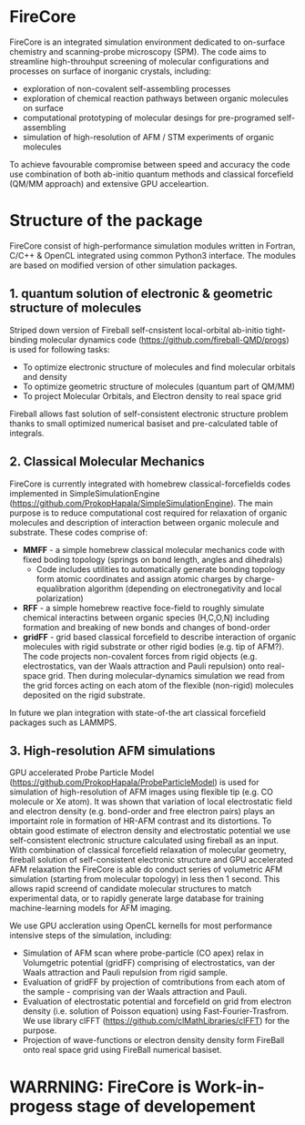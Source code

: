 # FireCore

FireCore is an integrated simulation environment dedicated to on-surface chemistry and scanning-probe microscopy (SPM). The code aims to streamline high-throuhput screening of molecular configurations and processes on surface of inorganic crystals, including:

* exploration of non-covalent self-assembling processes
* exploration of chemical reaction pathways between organic molecules on surface
* computational prototyping of molecular desings for pre-programed self-assembling
* simulation of high-resolution of AFM / STM experiments of organic molecules

To achieve favourable compromise between speed and accuracy the code use combination of both ab-initio quantum methods and classical forcefield (QM/MM approach) and extensive GPU acceleartion.

# Structure of the package

FireCore consist of high-performance simulation modules written in Fortran, C/C++ & OpenCL integrated using common Python3 interface. The modules are based on modified version of other simulation packages.

## 1. quantum solution of electronic & geometric structure of molecules

Striped down version of Fireball self-cnsistent local-orbital ab-initio tight-binding molecular dynamics code (https://github.com/fireball-QMD/progs) is used for following tasks:

* To optimize electronic structure of molecules and find molecular orbitals and density
* To optimize geometric structure of molecules (quantum part of QM/MM)
* To project Molecular Orbitals, and Electron density to real space grid

Fireball allows fast solution of self-consistent electronic structure problem thanks to small optimized numerical basiset and pre-calculated table of integrals.

## 2. Classical Molecular Mechanics

FireCore is currently integrated with homebrew classical-forcefields codes implemented in SimpleSimulationEngine (https://github.com/ProkopHapala/SimpleSimulationEngine). The main purpose is to reduce computational cost required for relaxation of organic molecules and description of interaction between organic molecule and substrate. These codes comprise of:

* **MMFF** - a simple homebrew classical molecular mechanics code with fixed boding topology (springs on bond length, angles and dihedrals)
    *  Code includes utilities to automatically generate bonding topology form atomic coordinates and assign atomic charges by charge-equalibration algorithm (depending on electronegativity and local polarization) 
* **RFF** - a simple homebrew reactive foce-field to roughly simulate chemical interactins between organic species (H,C,O,N) including formation and breaking of new bonds and changes of bond-order
* **gridFF** - grid based classical forcefield to describe interaction of organic molecules with rigid substrate or other rigid bodies (e.g. tip of AFM?). The code projects non-covalent forces from rigid objects (e.g. electrostatics, van der Waals attraction and Pauli repulsion) onto real-space grid. Then during molecular-dynamics simulation we read from the grid forces acting on each atom of the flexible (non-rigid) molecules deposited on the rigid substrate.

In future we plan integration with state-of-the art classical forcefield packages such as LAMMPS.

## 3. High-resolution AFM simulations

GPU accelerated Probe Particle Model (https://github.com/ProkopHapala/ProbeParticleModel) is used for simulation of high-resolution of AFM images using flexible tip (e.g. CO molecule or Xe atom). It was shown that variation of local electrostatic field and electron density (e.g. bond-order and free electron pairs) plays an importaint role in formation of HR-AFM contrast and its distortions. To obtain good estimate of electron density and electrostatic potential we use self-consistent electronic structure calculated using fireball as an input. With combination of classical forcefield relaxation of molecular geometry, fireball solution of self-consistent electronic structure and GPU accelerated AFM relaxation the FireCore is able do conduct series of volumetric AFM simulation (starting from molecular topology) in less then 1 second. This allows rapid screend of candidate molecular structures to match experimental data, or to rapidly generate large database for training machine-learning models for AFM imaging.

We use GPU accleration using OpenCL kernells for most performance intensive steps of the simulation, including:

* Simulation of AFM scan where probe-particle (CO apex) relax in Volumgetric potential (gridFF) comprising of electrostatics, van der Waals attraction and Pauli repulsion from rigid sample.
* Evaluation of gridFF by projection of comtributions from each atom of the sample - comprising van der Waals attraction and Pauli.
* Evaluation of electrostatic potential and forcefield on grid from electron density (i.e. solution of Poisson equation) using Fast-Fourier-Trasfrom. We use library clFFT (https://github.com/clMathLibraries/clFFT) for the purpose.
* Projection of wave-functions or electron density density form FireBall onto real space grid using FireBall numerical basiset. 
 
# WARRNING: FireCore is Work-in-progess stage of developement

